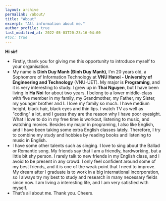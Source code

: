 ```yaml
---
layout: archive
permalink: /about/
title: "About"
excerpt: "All information about me."
author_profile: true
last_modified_at: 2022-05-03T20:23:16-04:00
#toc: true
---
```


**Hi sir!**
- Firstly, thank you for giving me this opportunity to introduce myself to your organisation.
- My name is **Dinh Duy Manh (Đinh Duy Mạnh)**, I'm 20 years old, a Sophomore of Information Technology at **VNU Hanoi - University of Engineering and Technology** (VNU-UET). My major is **Programing**, and it is very interesting to study. I grew up in **Thai Nguyen**, but I have been living in **Ha Noi** for about two years. I belong to a lower middle-class with five member in my family, my Grandmother, my Father, my Sister, my younger brother and I. I love my family so much.  I have medium height, black hair, black eyes and thin lips. I watch TV as well as "coding" a lot, and I guess they are the reason why I have poor eyesight. What I love to do in my free time is workout, listening to music, and watching movies. Besides my major in programing, I also like English, and I have been taking some extra English classes lately. Therefore, I try to combine my study and hobbies by reading books and listening to music in English. 
- I have some other talents such as singing. I love to sing about the Ballad or Romantic song. My friends say that I am a friendly, hardworking, but a little bit shy person. I rarely talk to new friends in my English class, and I avoid to be present in any crowd. I only feel confident around some of my best friends, and it is one of the weak point that I need to improve. My dream after I graduate is to work in a big international incorporation, so I always try my best to study and research in many necessary fields since now. I am living a interesting life, and I am very satisfied with myself.
- That’s all about me. Thank you. Cheers.

